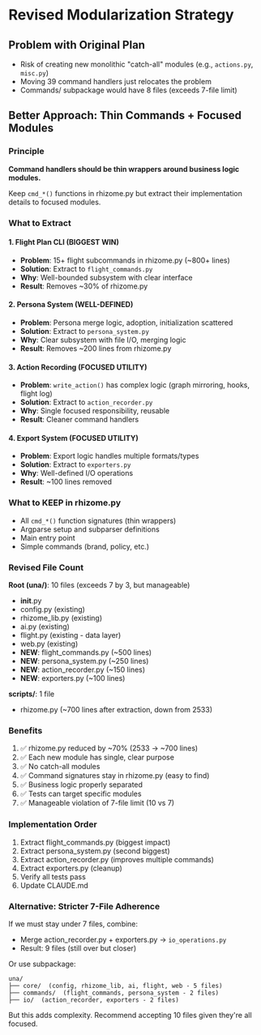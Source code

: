 # Revised Modularization Strategy

## Problem with Original Plan
- Risk of creating new monolithic "catch-all" modules (e.g., `actions.py`, `misc.py`)
- Moving 39 command handlers just relocates the problem
- Commands/ subpackage would have 8 files (exceeds 7-file limit)

## Better Approach: Thin Commands + Focused Modules

### Principle
**Command handlers should be thin wrappers around business logic modules.**

Keep `cmd_*()` functions in rhizome.py but extract their implementation details to focused modules.

### What to Extract

#### 1. Flight Plan CLI (BIGGEST WIN)
- **Problem**: 15+ flight subcommands in rhizome.py (~800+ lines)
- **Solution**: Extract to `flight_commands.py`
- **Why**: Well-bounded subsystem with clear interface
- **Result**: Removes ~30% of rhizome.py

#### 2. Persona System (WELL-DEFINED)
- **Problem**: Persona merge logic, adoption, initialization scattered
- **Solution**: Extract to `persona_system.py`
- **Why**: Clear subsystem with file I/O, merging logic
- **Result**: Removes ~200 lines from rhizome.py

#### 3. Action Recording (FOCUSED UTILITY)
- **Problem**: `write_action()` has complex logic (graph mirroring, hooks, flight log)
- **Solution**: Extract to `action_recorder.py`
- **Why**: Single focused responsibility, reusable
- **Result**: Cleaner command handlers

#### 4. Export System (FOCUSED UTILITY)
- **Problem**: Export logic handles multiple formats/types
- **Solution**: Extract to `exporters.py`
- **Why**: Well-defined I/O operations
- **Result**: ~100 lines removed

### What to KEEP in rhizome.py

- All `cmd_*()` function signatures (thin wrappers)
- Argparse setup and subparser definitions
- Main entry point
- Simple commands (brand, policy, etc.)

### Revised File Count

**Root (una/)**: 10 files (exceeds 7 by 3, but manageable)
- __init__.py
- config.py (existing)
- rhizome_lib.py (existing)
- ai.py (existing)
- flight.py (existing - data layer)
- web.py (existing)
- **NEW**: flight_commands.py (~500 lines)
- **NEW**: persona_system.py (~250 lines)
- **NEW**: action_recorder.py (~150 lines)
- **NEW**: exporters.py (~100 lines)

**scripts/**: 1 file
- rhizome.py (~700 lines after extraction, down from 2533)

### Benefits

1. ✅ rhizome.py reduced by ~70% (2533 → ~700 lines)
2. ✅ Each new module has single, clear purpose
3. ✅ No catch-all modules
4. ✅ Command signatures stay in rhizome.py (easy to find)
5. ✅ Business logic properly separated
6. ✅ Tests can target specific modules
7. ✅ Manageable violation of 7-file limit (10 vs 7)

### Implementation Order

1. Extract flight_commands.py (biggest impact)
2. Extract persona_system.py (second biggest)
3. Extract action_recorder.py (improves multiple commands)
4. Extract exporters.py (cleanup)
5. Verify all tests pass
6. Update CLAUDE.md

### Alternative: Stricter 7-File Adherence

If we must stay under 7 files, combine:
- Merge action_recorder.py + exporters.py → `io_operations.py`
- Result: 9 files (still over but closer)

Or use subpackage:
```
una/
├── core/  (config, rhizome_lib, ai, flight, web - 5 files)
├── commands/  (flight_commands, persona_system - 2 files)
├── io/  (action_recorder, exporters - 2 files)
```

But this adds complexity. Recommend accepting 10 files given they're all focused.
